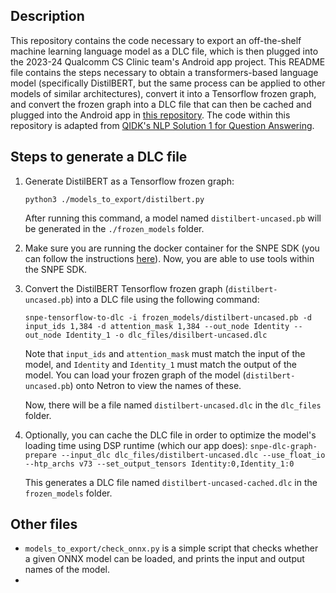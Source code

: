 ## Description
This repository contains the code necessary to export an off-the-shelf machine learning language model as a DLC file, which is then plugged into the 2023-24 Qualcomm CS Clinic team's Android app project. This README file contains the steps necessary to obtain a transformers-based language model (specifically DistilBERT, but the same process can be applied to other models of similar architectures), convert it into a Tensorflow frozen graph, and convert the frozen graph into a DLC file that can then be cached and plugged into the Android app in [this repository](github.com/tanvikad/qualcomm-hmc-app/edit/master/README.md). The code within this repository is adapted from [QIDK's NLP Solution 1 for Question Answering](https://github.com/quic/qidk/tree/master/Solutions/NLPSolution1-QuestionAnswering). 

## Steps to generate a DLC file
1.  Generate DistilBERT as a Tensorflow frozen graph:
    
    `python3 ./models_to_export/distilbert.py`
    
    After running this command, a model named `distilbert-uncased.pb` will be generated in the `./frozen_models` folder.
2.  Make sure you are running the docker container for the SNPE SDK (you can follow the instructions [here](https://github.com/quic/qidk/tree/master/Tools/snpe-docker)). Now, you are able to use tools within the SNPE SDK.
3.  Convert the DistilBERT Tensorflow frozen graph (`distilbert-uncased.pb`) into a DLC file using the following command:
    
    `snpe-tensorflow-to-dlc -i frozen_models/distilbert-uncased.pb -d input_ids 1,384 -d attention_mask 1,384 --out_node Identity --out_node Identity_1 -o dlc_files/disilbert-uncased.dlc`
    
    Note that `input_ids` and `attention_mask` must match the input of the model, and `Identity` and `Identity_1` must match the output of the model. You can load your frozen graph of the model (`distilbert-uncased.pb`) onto Netron to view the names of these.

    Now, there will be a file named `distilbert-uncased.dlc` in the `dlc_files` folder.
4.  Optionally, you can cache the DLC file in order to optimize the model's loading time using DSP runtime (which our app does):
    `snpe-dlc-graph-prepare --input_dlc dlc_files/distilbert-uncased.dlc --use_float_io --htp_archs v73 --set_output_tensors Identity:0,Identity_1:0`

    This generates a DLC file named `distilbert-uncased-cached.dlc` in the `frozen_models` folder.

## Other files
- `models_to_export/check_onnx.py` is a simple script that checks whether a given ONNX model can be loaded, and prints the input and output names of the model.
- 
